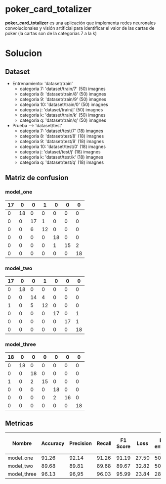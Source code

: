 # poker_card_totalizer
**poker_card_totalizer** es una aplicación que implementa redes neuronales convolucionales y visión artificial para identificar el valor de las cartas de poker (la cartas son de la categorías 7 a la k)

# Solucion

## Dataset
- Entrenamiento: 'dataset/train'
  - categoria 7: 'dataset/train/7' (50) imagnes
  - categoria 8: 'dataset/train/8' (50) imagnes
  - categoria 9: 'dataset/train/9' (50) imagnes
  - categoria 10: 'dataset/train/0' (50) imagnes
  - categoria j: 'dataset/train/j' (50) imagnes
  - categoria k: 'dataset/train/k' (50) imagnes
  - categoria q: 'dataset/train/q' (50) imagnes
- Prueba --> 'dataset/test'
  - categoria 7: 'dataset/test/7' (18) imagnes
  - categoria 8: 'dataset/test/8' (18) imagnes
  - categoria 9: 'dataset/test/9' (18) imagnes
  - categoria 10: 'dataset/test/0' (18) imagnes
  - categoria j: 'dataset/test/j' (18) imagnes
  - categoria k: 'dataset/test/k' (18) imagnes
  - categoria q: 'dataset/test/q' (18) imagnes

## Matriz de confusion
### model_one

| 17 |  0 |  0 |  1 |  0 |  0 |  0 |
|----|----|----|----|----|----|----|
|  0 | 18 |  0 |  0 |  0 |  0 |  0 |
|  0 |  0 | 17 |  1 |  0 |  0 |  0 |
|  0 |  0 |  6 | 12 |  0 |  0 |  0 |
|  0 |  0 |  0 |  0 | 18 |  0 |  0 |
|  0 |  0 |  0 |  0 |  1 | 15 |  2 |
|  0 |  0 |  0 |  0 |  0 |  0 | 18 |

### model_two

| 17 |  0 |  0 |  1 |  0 |  0 |  0 |
|----|----|----|----|----|----|----|
|  0 | 18 |  0 |  0 |  0 |  0 |  0 |
|  0 |  0 | 14 |  4 |  0 |  0 |  0 |
|  1 |  0 |  5 | 12 |  0 |  0 |  0 |
|  0 |  0 |  0 |  0 | 17 |  0 |  1 |
|  0 |  0 |  0 |  0 |  0 | 17 |  1 |
|  0 |  0 |  0 |  0 |  0 |  0 | 18 |

### model_three

| 18 |  0 |  0 |  0 |  0 |  0 |  0 |
|----|----|----|----|----|----|----|
|  0 | 18 |  0 |  0 |  0 |  0 |  0 |
|  0 |  0 | 18 |  0 |  0 |  0 |  0 |
|  1 |  0 |  2 | 15 |  0 |  0 |  0 |
|  0 |  0 |  0 |  0 | 18 |  0 |  0 |
|  0 |  0 |  0 |  0 |  2 | 16 |  0 |
|  0 |  0 |  0 |  0 |  0 |  0 | 18 |


## Metricas
| Nombre | Accuracy | Precision | Recall | F1 Score | Loss | Epocas de entrenamiento | Tiempo de respuesta |
|--------|----------|-----------|--------|----------|------|-------------------------|---------------------|
| model_one | 91.26 | 92.14     | 91.26  | 91.19    | 27.50| 50                      |           **        |
| model_two | 89.68 | 89.81     | 89.68  | 89.67    | 32.82| 50                      |            **       |
| model_three| 96.13| 96,95     | 96.03  | 95.99    | 23.84| 28                      |           **        |

